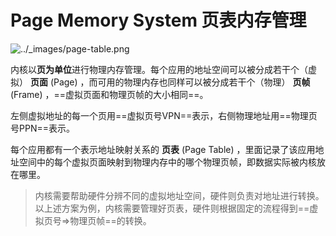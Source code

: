 # Page Memory System 页表内存管理

![../_images/page-table.png](https://rcore-os.github.io/rCore-Tutorial-Book-v3/_images/page-table.png)

内核以**页为单位**进行物理内存管理。每个应用的地址空间可以被分成若干个（虚拟） **页面** (Page) ，而可用的物理内存也同样可以被分成若干个（物理） **页帧** (Frame) ，==虚拟页面和物理页帧的大小相同==。

左侧虚拟地址的每一个页用==虚拟页号VPN==表示，右侧物理地址用==物理页号PPN==表示。

每个应用都有一个表示地址映射关系的 **页表** (Page Table) ，里面记录了该应用地址空间中的每个虚拟页面映射到物理内存中的哪个物理页帧，即数据实际被内核放在哪里。

> 内核需要帮助硬件分辨不同的虚拟地址空间，硬件则负责对地址进行转换。以上述方案为例，内核需要管理好页表，硬件则根据固定的流程得到==虚拟页号=>物理页帧==的转换。